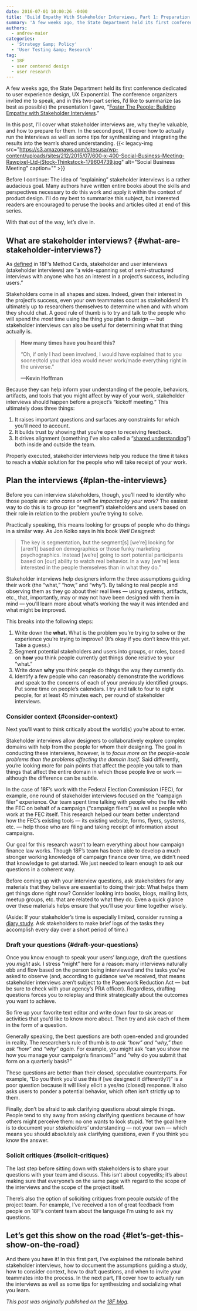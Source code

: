 ```yaml
---
date: 2016-07-01 10:00:26 -0400
title: 'Build Empathy With Stakeholder Interviews, Part 1: Preparation'
summary: 'A few weeks ago, the State Department held its first conference dedicated to user experience design, UX Exponential. The conference organizers invited me to speak, and in this two-part series, I&#8217;d like to summarize (as best as possible) the presentation I gave, &#8220;Foster The People: Building Empathy with Stakeholder Interviews.&#8221; In this post, I&#8217;ll cover'
authors:
  - andrew-maier
categories:
  - 'Strategy &amp; Policy'
  - 'User Testing &amp; Research'
tag:
  - 18F
  - user centered design
  - user research
---
```


A few weeks ago, the State Department held its first conference dedicated to user experience design, UX Exponential. The conference organizers invited me to speak, and in this two-part series, I&#8217;d like to summarize (as best as possible) the presentation I gave, &#8220;[Foster The People: Building Empathy with Stakeholder Interviews](https://speakerdeck.com/andrewmaier/foster-the-people-building-empathy-with-stakeholder-interviews).&#8221;

In this post, I&#8217;ll cover what stakeholder interviews are, why they’re valuable, and how to prepare for them. In the second post, I’ll cover how to actually run the interviews as well as some tips for synthesizing and integrating the results into the team’s shared understanding. {{< legacy-img src="https://s3.amazonaws.com/sitesusa/wp-content/uploads/sites/212/2015/07/600-x-400-Social-Business-Meeting-Rawpixel-Ltd-iStock-Thinkstock-179604739.jpg" alt="Social Business Meeting" caption="" >}} 

Before I continue: The idea of “explaining” stakeholder interviews is a rather audacious goal. Many authors have written entire books about the skills and perspectives necessary to do this work and apply it within the context of product design. I’ll do my best to summarize this subject, but interested readers are encouraged to peruse the books and articles cited at end of this series.

With that out of the way, let&#8217;s dive in.

## What are stakeholder interviews? {#what-are-stakeholder-interviews?}

As [defined](https://methods.18f.gov/discover/stakeholder-and-user-interviews/) in 18F’s Method Cards, stakeholder and user interviews (stakeholder interviews) are &#8220;a wide-spanning set of semi-structured interviews with anyone who has an interest in a project’s success, including users.&#8221;

Stakeholders come in all shapes and sizes. Indeed, given their interest in the project’s success, even your own teammates count as stakeholders! It’s ultimately up to researchers themselves to determine when and with whom they should chat. A good rule of thumb is to try and talk to the people who will spend the _most_ time using the thing you plan to design — but stakeholder interviews can also be useful for determining what that thing actually is.

> **How many times have you heard this?**
> 
> “Oh, if only I had been involved, I would have explained that to you sooner/told you that idea would never work/made everything right in the universe.”
> 
> **—Kevin Hoffman**

Because they can help inform your understanding of the people, behaviors, artifacts, and tools that you might affect by way of your work, stakeholder interviews should happen before a project’s “kickoff meeting.” This ultimately does three things:

  1. It raises important questions and surfaces any constraints for which you’ll need to account.
  2. It builds trust by showing that you’re open to receiving feedback.
  3. It drives alignment (something I’ve also called a “[shared understanding](http://ngenworks.com/design/an-unlikely-byproduct/)”) both inside and outside the team.

Properly executed, stakeholder interviews help you reduce the time it takes to reach a _viable_ solution for the people who will take receipt of your work.

## Plan the interviews {#plan-the-interviews}

Before you can interview stakeholders, though, you’ll need to identify who those people are: _who cares or will be impacted by your work?_ The easiest way to do this is to group (or “segment”) stakeholders and users based on their role in relation to the problem you’re trying to solve.

Practically speaking, this means looking for groups of people who do things in a similar way. As Jon Kolko says in his book _Well Designed:_

> The key is segmentation, but the segment\[s\] \[we’re\] looking for [aren’t] based on demographics or those funky marketing psychographics. Instead [we’re] going to sort potential participants based on [our] ability to watch real behavior. In a way [we’re] less interested in the people themselves than in what they do.”

Stakeholder interviews help designers inform the three assumptions guiding their work (the “what,” “how,” and “why”). By talking to real people and observing them as they go about their real lives — using systems, artifacts, etc., that, importantly, may or may not have been designed with them in mind — you’ll learn more about what’s working the way it was intended and what might be improved.

This breaks into the following steps:

  1. Write down the **what.** What is the problem you’re trying to solve or the experience you’re trying to improve? (It’s okay if you don’t know this yet. Take a guess.)
  2. Segment potential stakeholders and users into groups, or roles, based on **how** you think people currently get things done relative to your “what.”
  3. Write down **why** you think people do things the way they currently do.
  4. Identify a few people who can reasonably demonstrate the workflows and speak to the concerns of each of your previously identified groups. Put some time on people’s calendars. I try and talk to four to eight people, for at least 45 minutes each, per round of stakeholder interviews.

### Consider context {#consider-context}

Next you’ll want to think critically about the world(s) you’re about to enter.

Stakeholder interviews allow designers to collaboratively explore complex domains with help from the people for whom their designing. The goal in conducting these interviews, however, is to _focus more on the people-scale problems than the problems affecting the domain itself._ Said differently, you’re looking more for pain points that affect the people you talk to than things that affect the entire domain in which those people live or work — although the difference can be subtle.

In the case of 18F’s work with the Federal Election Commission (FEC), for example, one round of stakeholder interviews focused on the “campaign filer” experience. Our team spent time talking with people who the file with the FEC on behalf of a campaign (“campaign filers”) as well as people who work at the FEC itself. This research helped our team better understand how the FEC’s existing tools — its existing website, forms, flyers, systems, etc. — help those who are filing and taking receipt of information about campaigns.

Our goal for this research wasn’t to learn everything about how campaign finance law works. Though 18F’s team has been able to develop a much stronger working knowledge of campaign finance over time, we didn’t need that knowledge to get started. We just needed to learn enough to ask our questions in a coherent way.

Before coming up with your interview questions, ask stakeholders for any materials that they believe are essential to doing their job: What helps them get things done right now? Consider looking into books, blogs, mailing lists, meetup groups, etc. that are related to what they do. Even a quick glance over these materials helps ensure that you’ll use your time together wisely.

(Aside: If your stakeholder&#8217;s time is especially limited, consider running a [diary study](http://www.uxbooth.com/articles/jumpstart-design-research-with-a-diary-study/). Ask stakeholders to make brief logs of the tasks they accomplish every day over a short period of time.)

### Draft your questions {#draft-your-questions}

Once you know enough to speak your users’ language, draft the questions you _might_ ask. I stress “might” here for a reason: many interviews naturally ebb and flow based on the person being interviewed and the tasks you’ve asked to observe (and, according to guidance we&#8217;ve received, that means stakeholder interviews aren&#8217;t subject to the Paperwork Reduction Act — but be sure to check with your agency&#8217;s PRA officer). Regardless, drafting questions forces you to roleplay and think strategically about the outcomes you want to achieve.

So fire up your favorite text editor and write down four to six areas or activities that you’d like to know more about. Then try and ask each of them in the form of a question.

Generally speaking, the best questions are both open-ended and grounded in reality. The researcher’s rule of thumb is to _ask “how” and “why,” then ask “how” and “why” again._ For example, you might ask “can you show me how you manage your campaign’s finances?” and “why do you submit that form on a quarterly basis?”

These questions are better than their closed, speculative counterparts. For example, “Do you think you’d use this if [we designed it differently?]” is a poor question because it will likely elicit a yes/no (closed) response. It also asks users to ponder a potential behavior, which often isn’t strictly up to them.

Finally, don’t be afraid to ask clarifying questions about simple things. People tend to shy away from asking clarifying questions because of how others might perceive them: no one wants to look stupid. Yet the goal here is to document your _stakeholders’_ understanding — not your own — which means you should absolutely ask clarifying questions, even if you think you know the answer.

### Solicit critiques {#solicit-critiques}

The last step before sitting down with stakeholders is to share your questions with your team and discuss. This isn’t about copyedits; it’s about making sure that everyone’s on the same page with regard to the scope of the interviews and the scope of the project itself.

There’s also the option of soliciting critiques from people _outside_ of the project team. For example, I’ve received a ton of great feedback from people on 18F’s content team about the language I’m using to ask my questions.

## Let’s get this show on the road {#let’s-get-this-show-on-the-road}

And there you have it! In this first part, I’ve explained the rationale behind stakeholder interviews, how to document the assumptions guiding a study, how to consider context, how to draft questions, and when to invite your teammates into the process. In the next part, I’ll cover how to actually run the interviews as well as some tips for synthesizing and socializing what you learn.

_This post was originally published on the [18F blog](https://18f.gsa.gov/blog/)._